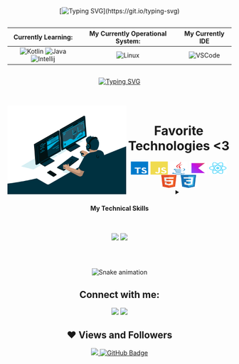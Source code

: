 <div align="center">

[![Typing SVG](https://readme-typing-svg.herokuapp.com/?color=0077b6&font=bold&size=35&center=true&vCenter=true&width=1000&lines=HELLO!!!;My+name+is+Reginaldo+Teixeira;I'm+37+years+old;I'm+a+brazilian+Junior+Developer!;Currently+residing+in+Brazil;Welcome+to+my+Github!!!)](https://git.io/typing-svg)
  
##
  
| **Currently Learning:** | **My Currently Operational System:** | My Currently IDE |
| :---: | :---: | :---: |
| ![Kotlin](https://img.shields.io/badge/Kotlin-0095D5?&style=for-the-badge&logo=kotlin&logoColor=white) ![Java](https://img.shields.io/badge/Java-ED8B00?style=for-the-badge&logo=openjdk&logoColor=white) ![Intellij](https://img.shields.io/badge/IntelliJ_IDEA-000000.svg?style=for-the-badge&logo=intellij-idea&logoColor=white) | ![Linux](https://img.shields.io/badge/Linux-FCC624?style=for-the-badge&logo=linux&logoColor=black) | ![VSCode](https://img.shields.io/badge/Visual_Studio_Code-0078D4?style=for-the-badge&logo=visual%20studio%20code&logoColor=white)
  
##

[![Typing SVG](https://readme-typing-svg.herokuapp.com/?color=0077b6&font=bold&size=35&center=true&vCenter=true&width=1000&lines=Below+are+my+current+skills)](https://git.io/typing-svg)
  
##
  
<div  align="center"> 
  <div style="display: inline_block"><br>
    <img align="left" height="200" alt="coding-time" src="./code.gif">
    <h1 align="center">Favorite Technologies <3</h1>
    <img align="center" height="30" width="40" alt="typescript-icon" src="https://raw.githubusercontent.com/devicons/devicon/master/icons/typescript/typescript-original.svg">
    <img align="center" height="30" width="40" alt="js-icon" src="https://raw.githubusercontent.com/devicons/devicon/master/icons/javascript/javascript-plain.svg">
    <img align="center" height="30" width="40" alt="java-icon" src="https://raw.githubusercontent.com/devicons/devicon/master/icons/java/java-original.svg">
    <img align="center" height="30" width="40" alt="kotlin-icon" src="https://raw.githubusercontent.com/devicons/devicon/master/icons/kotlin/kotlin-original.svg">
    <img align="center" height="30" width="40" alt="react-icon" src="https://raw.githubusercontent.com/devicons/devicon/master/icons/react/react-original.svg">
    <img align="center" height="30" width="40" alt="html-icon" src="https://raw.githubusercontent.com/devicons/devicon/master/icons/html5/html5-original.svg">
    <img align="center" height="30" width="40" alt="css-icon" src="https://raw.githubusercontent.com/devicons/devicon/master/icons/css3/css3-original.svg">
   
    
   </div>
  
<details>
<summary><h4>My Technical Skills</h4></summary>
<div id='lojc' align="center">

| **Front-end** | **Back-end** | **Languages** | **Database** | **Tests** |
| :---: | :---: | :---: | :---: | :---: |
| ![React](https://img.shields.io/badge/react-%2320232a.svg?style=for-the-badge&logo=react&logoColor=%2361DAFB) | ![Node.js](https://img.shields.io/badge/node.js-%23339933.svg?style=for-the-badge&logo=node.js&logoColor=white) | ![TypeScript](https://img.shields.io/badge/typescript-%23007ACC.svg?style=for-the-badge&logo=typescript&logoColor=white) | ![MySQL](https://img.shields.io/badge/MySQL-4479A1?style=flat-square&logo=mysql&logoColor=white) | ![Jest](https://img.shields.io/badge/-jest-%23C21325?style=for-the-badge&logo=jest&logoColor=white) |
| ![React Router](https://img.shields.io/badge/React_Router-CA4245?style=for-the-badge&logo=react-router&logoColor=white) | ![Express.js](https://img.shields.io/badge/express.js-%23404d59.svg?style=for-the-badge) | ![JavaScript](https://img.shields.io/badge/javascript-%23323330.svg?style=for-the-badge&logo=javascript&logoColor=%23F7DF1E) | ![Postgres](https://img.shields.io/badge/PostgreSQL-316192?style=for-the-badge&logo=postgresql&logoColor=white) | ![Testing-Library](https://img.shields.io/badge/-TestingLibrary-%23E33332?style=for-the-badge&logo=testing-library&logoColor=white) |
| ![Redux](https://img.shields.io/badge/redux-%23593d88.svg?style=for-the-badge&logo=redux&logoColor=white) | ![Docker](https://img.shields.io/badge/Docker-2496ED?style=flat-square&logo=docker&logoColor=white) | ![Java](https://img.shields.io/badge/Java-ED8B00?style=for-the-badge&logo=openjdk&logoColor=white) | ![NoSQL](https://img.shields.io/badge/NoSQL-000000?style=flat-square&logo=notion&logoColor=white) | ![Mocha](https://img.shields.io/badge/mocha.js-323330?style=for-the-badge&logo=mocha&logoColor=Brown) |
| ![Styled Components](https://img.shields.io/badge/styled--components-DB7093?style=for-the-badge&logo=styled-components&logoColor=white) | ![Sequelize](https://img.shields.io/badge/Sequelize-52B0E7?style=for-the-badge&logo=Sequelize&logoColor=white) | ![Kotlin](https://img.shields.io/badge/Kotlin-0095D5?&style=for-the-badge&logo=kotlin&logoColor=white) |     | ![Chai](https://img.shields.io/badge/chai.js-323330?style=for-the-badge&logo=chai&logoColor=red) |
| ![CSS3](https://img.shields.io/badge/CSS3-1572B6?style=for-the-badge&logo=css3&logoColor=white) | ![Json Web Tokens](https://img.shields.io/badge/json%20web%20tokens-323330?style=for-the-badge&logo=json-web-tokens&logoColor=pink) | ![C#](https://img.shields.io/badge/c%23-%23239120.svg?style=for-the-badge&logo=c-sharp&logoColor=white) |      | ![Sinon](https://img.shields.io/badge/sinon.js-323330?style=for-the-badge&logo=sinon) |
| ![Unity](https://img.shields.io/badge/Unity-100000?style=for-the-badge&logo=unity&logoColor=white) | ![Gradle](https://img.shields.io/badge/Gradle-02303A?style=flat-square&logo=gradle&logoColor=white) |     |     | ![JUnit](https://img.shields.io/badge/JUnit-25A162?style=flat-square&logo=junit5&logoColor=white) |
<!-- | FrontEnd | BackEnd | Languages | Database | Tests | -->

</details>  
</div>
  
##
  
<img height="180em" src="https://github-readme-stats.vercel.app/api?username=reginaldo-teixeira-ou-regis&show_icons=true&include_all_commits=true&count_private=true&theme=tokyonight"/>
<img height="180em" src="https://github-readme-stats.vercel.app/api/top-langs/?username=reginaldo-teixeira-ou-regis&layout=compact&langs_count=7&theme=tokyonight"/>
</div>
  
##

<div align="center">

<br>


![Snake animation](https://github.com/reginaldo-teixeira-ou-regis/reginaldo-teixeira-ou-regis/blob/output/github-contribution-grid-snake.svg)


<h2 align="center">Connect with me: </h2>
<div align="center">
  <a href = "mailto:reginaldoteixeiraouregis@gmail.com"><img src="https://img.shields.io/badge/Gmail-D14836?style=for-the-badge&logo=gmail&logoColor=white" target="_blank"></a>
  <a href="https://www.linkedin.com/in/reginaldo-teixeira-ou-regis" target="_blank"><img src="https://img.shields.io/badge/-LinkedIn-%230077B5?style=for-the-badge&logo=linkedin&logoColor=white" target="_blank"></a> 
</div>

<h2 align="center">❤ Views and Followers</h2>

<div align="center">
	<a href="https://github.com/Meghna-DAS/github-profile-views-counter">
		<img src="https://komarev.com/ghpvc/?username=reginaldo-teixeira-ou-regis">
	</a>
	<a href="https://github.com/reginaldo-teixeira-ou-regis?tab=followers"><img src="https://img.shields.io/github/followers/reginaldo-teixeira-ou-regis?label=Followers&style=social" alt="GitHub Badge"></a>
</div> 
